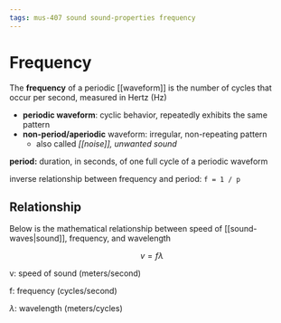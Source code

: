 ```yaml
---
tags: mus-407 sound sound-properties frequency
---
```


# Frequency

The **frequency** of a periodic [[waveform]] is the number of cycles that occur per second, measured in Hertz (Hz)

- **periodic waveform**: cyclic behavior, repeatedly exhibits the same pattern
- **non-period/aperiodic** waveform: irregular, non-repeating pattern
  - also called _[[noise]], unwanted sound_

**period:** duration, in seconds, of one full cycle of a periodic waveform

inverse relationship between frequency and period: `f = 1 / p`

## Relationship

Below is the mathematical relationship between speed of [[sound-waves|sound]], frequency, and wavelength

$$v = f \lambda$$

v: speed of sound (meters/second)

f: frequency (cycles/second)

$\lambda$: wavelength (meters/cycles)
